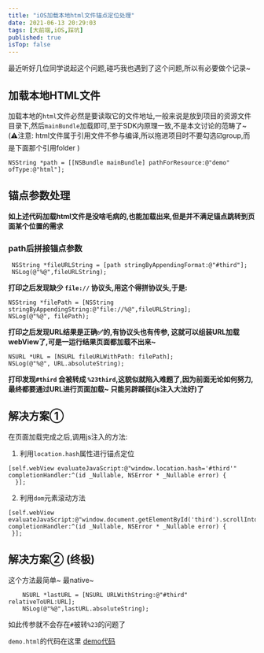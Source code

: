 ```yaml
---
title: "iOS加载本地html文件锚点定位处理"
date: 2021-06-13 20:29:03
tags: [大前端,iOS,踩坑]
published: true
isTop: false
---
```



最近听好几位同学说起这个问题,碰巧我也遇到了这个问题,所以有必要做个记录~

<!-- more -->

## 加载本地HTML文件
 加载本地的`html`文件必然是要读取它的文件地址,一般来说是放到项目的资源文件目录下,然后`mainBundle`加载即可,至于SDK内原理一致,不是本文讨论的范畴了~ 
(⚠️注意: html文件属于引用文件不参与编译,所以拖进项目时不要勾选☑️group,而是下面那个引用folder )
```objc
NSString *path = [[NSBundle mainBundle] pathForResource:@"demo" ofType:@"html"];
```

## 锚点参数处理
**如上述代码加载html文件是没啥毛病的,也能加载出来,但是并不满足锚点跳转到页面某个位置的需求**

### path后拼接锚点参数
```objc
 NSString *fileURLString = [path stringByAppendingFormat:@"#third"];
 NSLog(@"%@",fileURLString); 
```
**打印之后发现缺少 `file://` 协议头,用这个得拼协议头,于是:**
```objc
NSString *filePath = [NSString stringByAppendingString:@"file://%@",fileURLString];
NSLog(@"%@", filePath); 
```
**打印之后发现URL结果是正确✅的,有协议头也有传参, 这就可以组装URL加载webView了,可是一运行结果页面都加载不出来~**
```objc
NSURL *URL = [NSURL fileURLWithPath: filePath]; 
NSLog(@"%@", URL.absoluteString); 
```
**打印发现`#third` 会被转成 `%23third`,这貌似就陷入难题了,因为前面无论如何努力,最终都要通过URL进行页面加载~  只能另辟蹊径(js注入大法好)了**

## 解决方案① 
在页面加载完成之后,调用js注入的方法:
1. 利用`location.hash`属性进行锚点定位
```objc
[self.webView evaluateJavaScript:@"window.location.hash='#third'" completionHandler:^(id _Nullable, NSError * _Nullable error) {
  }];
```
2. 利用`dom`元素滚动方法
```objc
[self.webView evaluateJavaScript:@"window.document.getElementById('third').scrollIntoView()" completionHandler:^(id _Nullable, NSError * _Nullable error) {
 }];
```
## 解决方案② (终极)
这个方法最简单~ 最native~
```objc
    NSURL *lastURL = [NSURL URLWithString:@"#third" relativeToURL:URL];
    NSLog(@"%@",lastURL.absoluteString);
```
如此传参就不会存在`#`被转`%23`的问题了 

`demo.html`的代码在这里 [demo代码](https://cdn.jsdelivr.net/gh/WangGuibin/MyFilesRepo/images/20210613190555.html)

 
